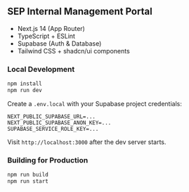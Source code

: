 ## SEP Internal Management Portal

- Next.js 14 (App Router)
- TypeScript + ESLint
- Supabase (Auth & Database)
- Tailwind CSS + shadcn/ui components

### Local Development

```bash
npm install
npm run dev
```

Create a `.env.local` with your Supabase project credentials:

```
NEXT_PUBLIC_SUPABASE_URL=...
NEXT_PUBLIC_SUPABASE_ANON_KEY=...
SUPABASE_SERVICE_ROLE_KEY=...
```

Visit `http://localhost:3000` after the dev server starts.

### Building for Production

```bash
npm run build
npm run start
```
